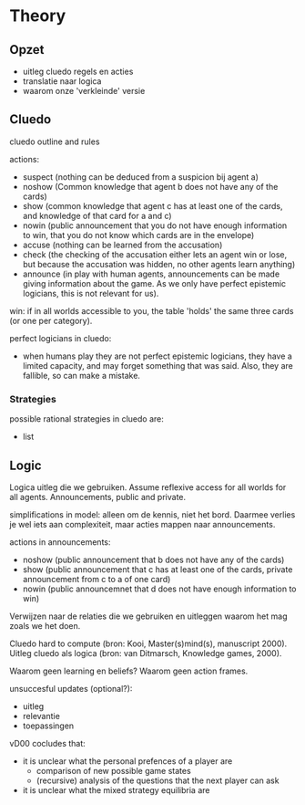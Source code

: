 Theory
======

Opzet
-----

* uitleg cluedo regels en acties
* translatie naar logica
* waarom onze 'verkleinde' versie


Cluedo
------

cluedo outline and rules

actions:
* suspect (nothing can be deduced from a suspicion bij agent a)
* noshow (Common knowledge that agent b does not have any of the cards)
* show (common knowledge that agent c has at least one of the cards, and knowledge of that card for a and c)
* nowin (public announcement that you do not have enough information to win, that you do not know which cards are in the envelope)
* accuse (nothing can be learned from the accusation)
* check (the checking of the accusation either lets an agent win or lose, but because the accusation was hidden, no other agents learn anything)
* announce (in play with human agents, announcements can be made giving information about the game. As we only have perfect epistemic logicians, this is not relevant for us).

win: if in all worlds accessible to you, the table 'holds' the same three cards (or one per category).

perfect logicians in cluedo:
* when humans play they are not perfect epistemic logicians, they have a limited capacity, and may forget something that was said. Also, they are fallible, so can make a mistake.

### Strategies 
possible rational strategies in cluedo are:
* list

Logic
-----

Logica uitleg die we gebruiken. Assume reflexive access for all worlds for all agents. Announcements, public and private. 

simplifications in model: alleen om de kennis, niet het bord. Daarmee verlies je wel iets aan complexiteit, maar acties mappen naar announcements.

actions in announcements:
* noshow (public announcement that b does not have any of the cards)
* show (public announcement that c has at least one of the cards, private announcement from c to a of one card)
* nowin (public announcemnet that d does not have enough information to win)

Verwijzen naar de relaties die we gebruiken en uitleggen waarom het mag zoals we het doen.

Cluedo hard to compute (bron: Kooi, Master(s)mind(s), manuscript 2000). Uitleg cluedo als logica (bron: van Ditmarsch, Knowledge games, 2000).

Waarom geen learning en beliefs? Waarom geen action frames.

unsuccesful updates (optional?):
* uitleg
* relevantie
* toepassingen

vD00 cocludes that:
* it is unclear what the personal prefences of a player are
 	- comparison of new possible game states
 	- (recursive) analysis of the questions that the next player can ask
* it is unclear what the mixed strategy equilibria are



